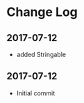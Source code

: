 Change Log
==========

2017-07-12
----------

 * added Stringable
 
2017-07-12
----------

 * Initial commit

